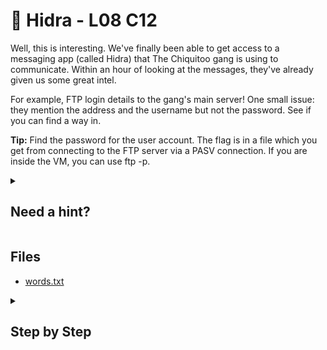 ﻿# 🚀 Hidra - L08 C12

Well, this is interesting. We've finally been able to get access to a messaging app (called Hidra) that The Chiquitoo gang is using to communicate. Within an hour of looking at the messages, they've already given us some great intel.

For example, FTP login details to the gang's main server! One small issue: they mention the address and the username but not the password. See if you can find a way in.

**Tip:** Find the password for the user account. The flag is in a file which you get from connecting to the FTP server via a PASV connection. If you are inside the VM, you can use ftp -p.

<details><summary>

## Need a hint?</summary>

> 💡 Hint: You might want to consider using a tool to crack the FTP login. It will need a wordlist; one has been provided in your email.

</details>

## Files

- [words.txt](/assets/hidra3.txt)

<details><summary>

## Step by Step</summary>

- Download the word list from the email attachment in the email tab
- Open up a Linux terminal
- Run `hydra -l secure_user -P words.txt services.cyberprotection.agency -s 2121 ftp`
  - The password should show up

    ![hydra command](/assets/hidra1.png)

- Run `ftp -p services.cyberprotection.agency 2121`
- Enter `mutineers` as the password

  ![fpt command](/assets/hidra2.png)

- Run `get Flag.txt`
- A file called `Flag.txt` should show up on your machine, the flag is inside

</details>
